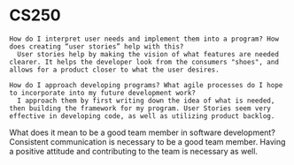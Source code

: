 # CS250


    How do I interpret user needs and implement them into a program? How does creating “user stories” help with this?
      User stories help by making the vision of what features are needed clearer. It helps the developer look from the consumers "shoes", and allows for a product closer to what the user desires. 
      
    How do I approach developing programs? What agile processes do I hope to incorporate into my future development work?
      I approach them by first writing down the idea of what is needed, then building the framework for my program. User Stories seem very effective in developing code, as well as utilizing product backlog.
    
   What does it mean to be a good team member in software development?
      Consistent communication is necessary to be a good team member. Having a positive attitude and contributing to the team is necessary as well.
